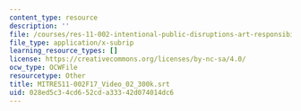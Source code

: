 ```yaml
---
content_type: resource
description: ''
file: /courses/res-11-002-intentional-public-disruptions-art-responsibility-and-pedagogy-fall-2017/028ed5c34cd652cda33342d074014dc6_MITRES11-002F17_Video_02_300k.vtt
file_type: application/x-subrip
learning_resource_types: []
license: https://creativecommons.org/licenses/by-nc-sa/4.0/
ocw_type: OCWFile
resourcetype: Other
title: MITRES11-002F17_Video_02_300k.srt
uid: 028ed5c3-4cd6-52cd-a333-42d074014dc6
---
```

